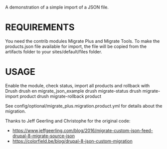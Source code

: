 A demonstration of a simple import of a JSON file.

REQUIREMENTS
============
You need the contrib modules Migrate Plus and Migrate Tools.
To make the products.json file available for import, the file will be copied
from the artifacts folder to your sites/default/files folder.

USAGE
=====
Enable the module, check status, import all products and rollback with Drush
drush en migrate_json_example
drush migrate-status
drush migrate-import product
drush migrate-rollback product

See config/optional/migrate_plus.migration.product.yml for details about the
migration.

Thanks to Jeff Geerling and Christophe for the original code:
- https://www.jeffgeerling.com/blog/2016/migrate-custom-json-feed-drupal-8-migrate-source-json
- https://colorfield.be/blog/drupal-8-json-custom-migration

